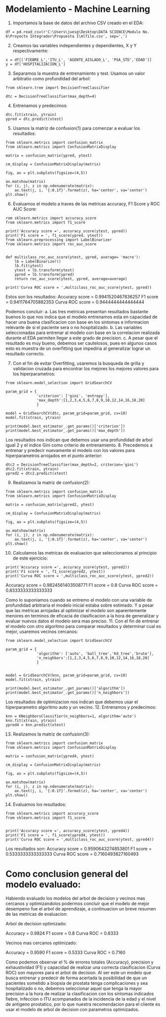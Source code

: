 # Modelamiento -  Machine Learning
1. Importamos la base de datos del archivo CSV creado en el EDA:
```
df = pd.read_csv(r'C:\Users\juesg\Desktop\DATA SCIENCE\Modulo No. 6\Proyecto Integrador\Propuesta 1\mlfile.csv', sep=',')
```
2. Creamos las variables independientes y dependientes, X y Y respectivamente:
```
x = df[['FIEBRE_L','ITU_L', 'AGENTE_AISLADO_L', 'PSA_STD','EDAD']]
y = df['HOSPITALIZACION_L']
```
3. Separamos la muestra de entrenamiento y test. Usamos un valor arbitratio como profundidad del arbol:
```
from sklearn.tree import DecisionTreeClassifier

dtc = DecisionTreeClassifier(max_depth=4)

```
4. Entrenamos y predecimos:
```
dtc.fit(xtrain, ytrain)
ypred = dtc.predict(xtest)
```
5. Usamos la matriz de confusion(1) para comenzar a evaluar los resultados:
```
from sklearn.metrics import confusion_matrix
from sklearn.metrics import ConfusionMatrixDisplay

matrix = confusion_matrix(ypred, ytest)

cm_display = ConfusionMatrixDisplay(matrix)

fig, ax = plt.subplots(figsize=(4,5))

ax.matshow(matrix)
for (i, j), z in np.ndenumerate(matrix):
    ax.text(j, i, '{:0.1f}'.format(z), ha='center', va='center')
plt.show()
```
6. Evaluamos el modelo a traves de las metricas accuracy, F1 Score y ROC AUC Score:
```
rom sklearn.metrics import accuracy_score
from sklearn.metrics import f1_score

print('Accuracy score =', accuracy_score(ytest, ypred))
print('F1 score = ', f1_score(ypred, ytest))
from sklearn.preprocessing import LabelBinarizer
from sklearn.metrics import roc_auc_score


def multiclass_roc_auc_score(ytest, ypred, average= 'macro'):
    lb = LabelBinarizer()
    lb.fit(ytest)
    ytest = lb.transform(ytest)
    ypred = lb.transform(ypred)
    return roc_auc_score(ytest, ypred, average=average)

print('Curva ROC score = ',multiclass_roc_auc_score(ytest, ypred))
```
Estos son los resultados:
Accuracy score = 0.9941520467836257
F1 score =  0.9411764705882353
Curva ROC score =  0.9444444444444444

Podemos concluir:
a. Las tres metricas presentan resultados bastante buenos lo que nos indica que el modelo entrenamos esta en capacidad de hacer una buena clasificacion con base en los sintomas e informacion relevante de si el paciente sera o no hospitalizado.
b. Las variables seleccionadas para entrenar al modelo con base en la correlacion realizada durante el EDA permiten llegar a este grado de precision.
c. A pesar que el resultado es muy bueno, debemos ser cautelosos, pues en algunos casos esto es muestra de un overfitting que impediria al generalizar lograr un resultado correcto.

7. Con el fin de evitar Overfitting, usaremos la busqueda de grilla y validacion cruzada para encontrar los mejores los mejores valores para los hiperparametros:
```
from sklearn.model_selection import GridSearchCV

param_grid = {
              'criterion': ['gini', 'entropy'],
              'max_depth':[1,2,3,4,5,6,7,8,9,10,12,14,16,18,20]
              }

model = GridSearchCV(dtc, param_grid=param_grid, cv=10)
model.fit(xtrain, ytrain)

print(model.best_estimator_.get_params()['criterion'])
print(model.best_estimator_.get_params()['max_depth'])
```
Los resultados nos indican que debemos usar una profundidad de arbol igual 2 y el indice Gini como criterio de entrenamiento.
8. Precedemos a entrenar y predecir nuevamente el modelo con los valores para hiperparametros arrojados en el punto anterior:
```
dtc2 = DecisionTreeClassifier(max_depth=2, criterion='gini')
dtc2.fit(xtrain, ytrain)
ypred2 = dtc2.predict(xtest)
```
9. Realizamos la matriz de confusion(2):
```
from sklearn.metrics import confusion_matrix
from sklearn.metrics import ConfusionMatrixDisplay

matrix = confusion_matrix(ypred2, ytest)

cm_display = ConfusionMatrixDisplay(matrix)

fig, ax = plt.subplots(figsize=(4,5))

ax.matshow(matrix)
for (i, j), z in np.ndenumerate(matrix):
    ax.text(j, i, '{:0.1f}'.format(z), ha='center', va='center')
plt.show()
```
10. Calculamos las metricas de evaluacion que seleccionamos al principio de este ejercicio:
```
print('Accuracy score =', accuracy_score(ytest, ypred2)) 
print('F1 score = ', f1_score(ypred2, ytest))
print('Curva ROC score = ',multiclass_roc_auc_score(ytest, ypred2))
```
Accuracy score = 0.9824561403508771
F1 score =  0.8
Curva ROC score =  0.8333333333333333

Como lo suponiamos cuando se entremo el modelo con una variable de profundidad arbitraria el modelo inicial estaba sobre estimado. Y a pesar que las metricas arrojadas al optimizar el modelo son aparentemente menores en terminos de eficacia de clasificacion a la hora de generalizar y evaluar nuevos datos el modelo sera mas preciso.
11. Con el fin de entrenar el modelo con otro algoritmo para comparar resultados y determinar cual es mejor, usaremos vecinos cercanos:
```
from sklearn.model_selection import GridSearchCV

param_grid = {
              'algorithm': ['auto', 'ball_tree','Kd_tree','brute'],
              'n_neighbors':[1,2,3,4,5,6,7,8,9,10,12,14,16,18,20]
              }


model = GridSearchCV(knn, param_grid=param_grid, cv=10)
model.fit(xtrain, ytrain)

print(model.best_estimator_.get_params()['algorithm'])
print(model.best_estimator_.get_params()['n_neighbors'])
```
Los resultados de optimizacion nos indican que debemos usar el hiperparametro algoritmo auto y un vecino.
12. Entrenamos y predecimos:
```
knn = KNeighborsClassifier(n_neighbors=1, algorithm='auto')
knn.fit(xtrain, ytrain)
ypred4 = knn.predict(xtest)
```
13. Realizamos la matriz de confusion(3):
```
from sklearn.metrics import confusion_matrix
from sklearn.metrics import ConfusionMatrixDisplay

matrix = confusion_matrix(ypred4, ytest)

cm_display = ConfusionMatrixDisplay(matrix)

fig, ax = plt.subplots(figsize=(4,5))

ax.matshow(matrix)
for (i, j), z in np.ndenumerate(matrix):
    ax.text(j, i, '{:0.1f}'.format(z), ha='center', va='center')
plt.show()
```
14. Evaluamos los resultados:
```
from sklearn.metrics import accuracy_score
from sklearn.metrics import f1_score


print('Accuracy score =', accuracy_score(ytest, ypred4)) 
print('F1 score = ', f1_score(ypred4, ytest))
print('Curva ROC score = ',multiclass_roc_auc_score(ytest, ypred4))
```
Los resultados son:
Accuracy score = 0.9590643274853801
F1 score =  0.5333333333333333
Curva ROC score =  0.7160493827160493
# Como conclusion general del modelo evaluado:
Habiendo evaluado los modelos del arbol de decision y vecinos mas cercanos y optimizandolos podermos concluir que el modelo de mejor desempeno fue el arbol de aprendizaje, a continuacion un breve resumen de las metricas de evaluacion:

Arbol de decision optimizado:

Accuracy = 0.9824
F1 score = 0.8
Curva ROC = 0.8333

Vecinos mas cercanos optimizado:

Accuracy = 0.9590
F1 score = 0.5333
Curva ROC = 0.7160

Como podemos observar el % de errores totales (Accuracy), precision y exhaustividad (F1) y capacidad de realizar una correcta clasificacion (Curva ROC) son mayores para el arbol de decision. Al ser este un modelo que busca entrenar y predecir de forma acertada
la posibilidad de que un pacientes sometido a biopsia de prostata tenga complicaciones y sea hospitalizado o no, debemos seleccionar aquel que tenga la mayor precision a la hora de realizar la clasificacion con los sintomas indicados fiebre, infeccion o ITU acompanados de la incidencia de la edad y el nivel de antigeno prostatico, por lo que nuestra recomendacion para el cliente es usar el modelo de arbol de decision con parametros optimizados.

